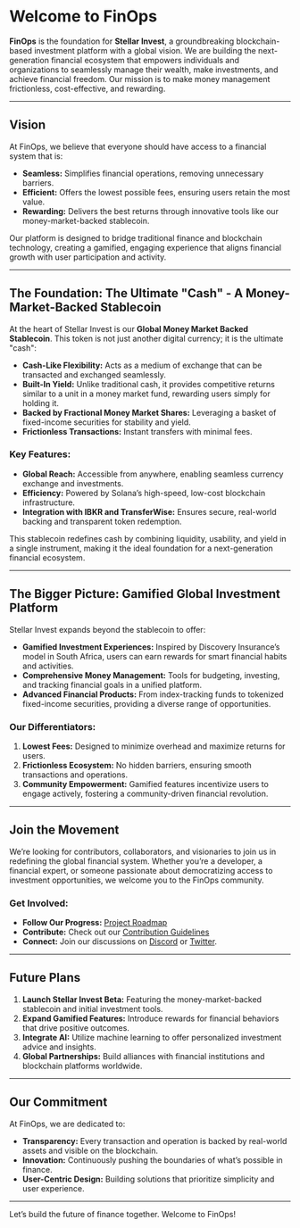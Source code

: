 # Welcome to FinOps

**FinOps** is the foundation for **Stellar Invest**, a groundbreaking blockchain-based investment platform with a global vision. We are building the next-generation financial ecosystem that empowers individuals and organizations to seamlessly manage their wealth, make investments, and achieve financial freedom. Our mission is to make money management frictionless, cost-effective, and rewarding.

---

## **Vision**

At FinOps, we believe that everyone should have access to a financial system that is:
- **Seamless:** Simplifies financial operations, removing unnecessary barriers.
- **Efficient:** Offers the lowest possible fees, ensuring users retain the most value.
- **Rewarding:** Delivers the best returns through innovative tools like our money-market-backed stablecoin.

Our platform is designed to bridge traditional finance and blockchain technology, creating a gamified, engaging experience that aligns financial growth with user participation and activity.

---

## **The Foundation: The Ultimate "Cash" - A Money-Market-Backed Stablecoin**

At the heart of Stellar Invest is our **Global Money Market Backed Stablecoin**. This token is not just another digital currency; it is the ultimate "cash":
- **Cash-Like Flexibility:** Acts as a medium of exchange that can be transacted and exchanged seamlessly.
- **Built-In Yield:** Unlike traditional cash, it provides competitive returns similar to a unit in a money market fund, rewarding users simply for holding it.
- **Backed by Fractional Money Market Shares:** Leveraging a basket of fixed-income securities for stability and yield.
- **Frictionless Transactions:** Instant transfers with minimal fees.

### Key Features:
- **Global Reach:** Accessible from anywhere, enabling seamless currency exchange and investments.
- **Efficiency:** Powered by Solana’s high-speed, low-cost blockchain infrastructure.
- **Integration with IBKR and TransferWise:** Ensures secure, real-world backing and transparent token redemption.

This stablecoin redefines cash by combining liquidity, usability, and yield in a single instrument, making it the ideal foundation for a next-generation financial ecosystem.

---

## **The Bigger Picture: Gamified Global Investment Platform**

Stellar Invest expands beyond the stablecoin to offer:
- **Gamified Investment Experiences:** Inspired by Discovery Insurance’s model in South Africa, users can earn rewards for smart financial habits and activities.
- **Comprehensive Money Management:** Tools for budgeting, investing, and tracking financial goals in a unified platform.
- **Advanced Financial Products:** From index-tracking funds to tokenized fixed-income securities, providing a diverse range of opportunities.

### Our Differentiators:
1. **Lowest Fees:** Designed to minimize overhead and maximize returns for users.
2. **Frictionless Ecosystem:** No hidden barriers, ensuring smooth transactions and operations.
3. **Community Empowerment:** Gamified features incentivize users to engage actively, fostering a community-driven financial revolution.

---

## **Join the Movement**

We’re looking for contributors, collaborators, and visionaries to join us in redefining the global financial system. Whether you’re a developer, a financial expert, or someone passionate about democratizing access to investment opportunities, we welcome you to the FinOps community.

### Get Involved:
- **Follow Our Progress:** [Project Roadmap](./roadmap.md)
- **Contribute:** Check out our [Contribution Guidelines](./CONTRIBUTING.md)
- **Connect:** Join our discussions on [Discord](https://discord.gg/finops) or [Twitter](https://twitter.com/finopsglobal).

---

## **Future Plans**

1. **Launch Stellar Invest Beta:** Featuring the money-market-backed stablecoin and initial investment tools.
2. **Expand Gamified Features:** Introduce rewards for financial behaviors that drive positive outcomes.
3. **Integrate AI:** Utilize machine learning to offer personalized investment advice and insights.
4. **Global Partnerships:** Build alliances with financial institutions and blockchain platforms worldwide.

---

## **Our Commitment**

At FinOps, we are dedicated to:
- **Transparency:** Every transaction and operation is backed by real-world assets and visible on the blockchain.
- **Innovation:** Continuously pushing the boundaries of what’s possible in finance.
- **User-Centric Design:** Building solutions that prioritize simplicity and user experience.

---

Let’s build the future of finance together. Welcome to FinOps!

